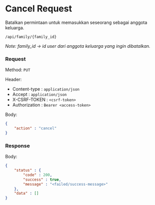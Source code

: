# Cancel Request

Batalkan permintaan untuk memasukkan seseorang sebagai anggota keluarga.

```
/api/family/{family_id}
```

*Note: family_id -> id user dari anggota keluarga yang ingin dibatalkan.*
### Request

Method: ``PUT``

Header:
- Content-type : ``application/json``
- Accept : ``application/json``
- X-CSRF-TOKEN : ``<csrf-token>``
- Authorization : ``Bearer <access-token>``

Body: 
```json
{
	"action" : "cancel"
}
```

### Response

Body: 
```json
{
	"status" : {
		"code" : 200,
		"success" : true,
		"message" : "<failed/success-message>"
	},
	"data" : []
}
```


